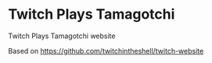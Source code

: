 # Twitch Plays Tamagotchi
Twitch Plays Tamagotchi website

Based on https://github.com/twitchintheshell/twitch-website
